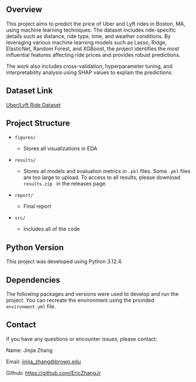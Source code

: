 ## Overview
This project aims to predict the price of Uber and Lyft rides in Boston, MA, using machine learning techniques. The dataset includes ride-specific details such as distance, ride type, time, and weather conditions. By leveraging various machine learning models such as Lasso, Ridge, ElasticNet, Random Forest, and XGBoost, the project identifies the most influential features affecting ride prices and provides robust predictions.

The work also includes cross-validation, hyperparameter tuning, and interpretability analysis using SHAP values to explain the predictions.

## Dataset Link
[Uber/Lyft Ride Dataset](https://www.kaggle.com/datasets/brllrb/uber-and-lyft-dataset-boston-ma/data)

## Project Structure
- `figures/`
  - Stores all visualizations in EDA

- `results/`
  - Stores all models and evaluation metrics in `.pkl` files. Some `.pkl` files are too large to upload. To access to all results, please download `results.zip ` in the releases page.

- `report/`
  - Final report

- `src/`
  - Includes all of the code

## Python Version
This project was developed using Python 3.12.4.

## Dependencies
The following packages and versions were used to develop and run the project. You can recreate the environment using the provided `environment.yml` file.

## Contact
If you have any questions or encounter issues, please contact:

Name: Jinjia Zhang 

Email: jinjia_zhang@brown.edu

Github: https://github.com/EricZhangJr
